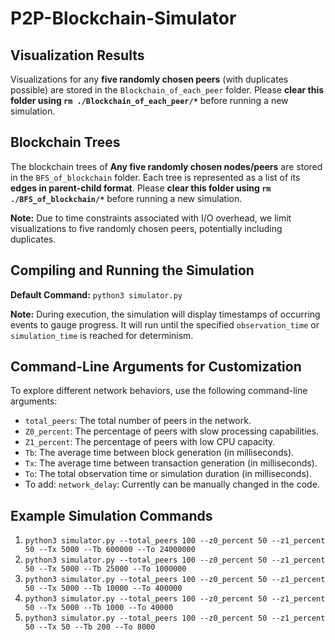 # P2P-Blockchain-Simulator

## Visualization Results

Visualizations for any **five randomly chosen peers** (with duplicates possible) are stored in the `Blockchain_of_each_peer` folder. Please **clear this folder using `rm ./Blockchain_of_each_peer/*`** before running a new simulation.

## Blockchain Trees

The blockchain trees of **Any five randomly chosen nodes/peers** are stored in the `BFS_of_blockchain` folder. Each tree is represented as a list of its **edges in parent-child format**. Please **clear this folder using `rm ./BFS_of_blockchain/*`** before running a new simulation.

**Note:** Due to time constraints associated with I/O overhead, we limit visualizations to five randomly chosen peers, potentially including duplicates.

## Compiling and Running the Simulation

**Default Command:** `python3 simulator.py`

**Note:** During execution, the simulation will display timestamps of occurring events to gauge progress. It will run until the specified `observation_time` or `simulation_time` is reached for determinism.

## Command-Line Arguments for Customization

To explore different network behaviors, use the following command-line arguments:

* `total_peers`: The total number of peers in the network.
* `Z0_percent`: The percentage of peers with slow processing capabilities.
* `Z1_percent`: The percentage of peers with low CPU capacity.
* `Tb`: The average time between block generation (in milliseconds).
* `Tx`: The average time between transaction generation (in milliseconds).
* `To`: The total observation time or simulation duration (in milliseconds).
* To add: `network_delay`: Currently can be manually changed in the code.

## Example Simulation Commands

1. `python3 simulator.py --total_peers 100 --z0_percent 50 --z1_percent 50 --Tx 5000 --Tb 600000 --To 24000000`
2. `python3 simulator.py --total_peers 100 --z0_percent 50 --z1_percent 50 --Tx 5000 --Tb 25000 --To 1000000`
3. `python3 simulator.py --total_peers 100 --z0_percent 50 --z1_percent 50 --Tx 5000 --Tb 10000 --To 400000`
4. `python3 simulator.py --total_peers 100 --z0_percent 50 --z1_percent 50 --Tx 5000 --Tb 1000 --To 40000`
5. `python3 simulator.py --total_peers 100 --z0_percent 50 --z1_percent 50 --Tx 50 --Tb 200 --To 8000`
